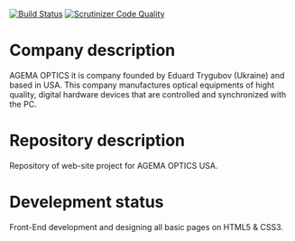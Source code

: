 [![Build Status](https://scrutinizer-ci.com/g/it-persona/Agema/badges/build.png?b=dev)](https://scrutinizer-ci.com/g/it-persona/Agema/build-status/dev)
[![Scrutinizer Code Quality](https://scrutinizer-ci.com/g/it-persona/Agema/badges/quality-score.png?b=dev)](https://scrutinizer-ci.com/g/it-persona/Agema/?branch=dev)

Company description
======================

AGEMA OPTICS it is company founded by Eduard Trygubov (Ukraine) and based in USA. This company manufactures optical equipments of hight quality, digital hardware devices that are controlled and synchronized with the PC.

Repository description
==========================

Repository of web-site project for AGEMA OPTICS USA.

Develepment status
=====================

Front-End development and designing all basic pages on HTML5 & CSS3.
